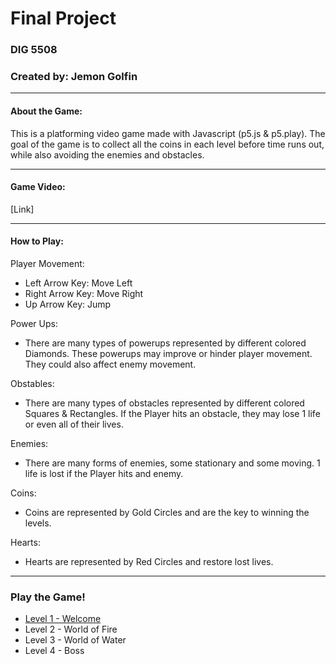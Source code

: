 # Final Project
### DIG 5508
### Created by: Jemon Golfin
- - -
#### About the Game:
This is a platforming video game made with Javascript (p5.js & p5.play). The goal of the game is to collect all the coins in each level before time runs out, while also avoiding the enemies and obstacles.
- - -
#### Game Video:
[Link]
- - -
#### How to Play:
Player Movement:
- Left Arrow Key: Move Left
- Right Arrow Key: Move Right
- Up Arrow Key: Jump

Power Ups:
- There are many types of powerups represented by different colored Diamonds. These powerups may improve or hinder player movement. They could also affect enemy movement.

Obstables: 
- There are many types of obstacles represented by different colored Squares & Rectangles. If the Player hits an obstacle, they may lose 1 life or even all of their lives.

Enemies:
- There are many forms of enemies, some stationary and some moving. 1 life is lost if the Player hits and enemy.

Coins:
- Coins are represented by Gold Circles and are the key to winning the levels.

Hearts:
- Hearts are represented by Red Circles and restore lost lives.

- - -
### Play the Game!
- [Level 1 - Welcome](level01.md)
- Level 2 - World of Fire
- Level 3 - World of Water
- Level 4 - Boss

